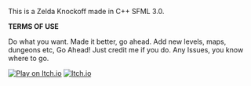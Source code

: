 This is a Zelda Knockoff made in C++ SFML 3.0.

**TERMS OF USE**

Do what you want. Made it better, go ahead. Add new levels, maps, dungeons etc, Go Ahead!
Just credit me if you do.
Any Issues, you know where to go.

[![Play on Itch.io](https://img.itch.zone/aW1nLzIwMTkyNzgxLnBuZw==/347x500/ZyBzIh.png)](https://oguhs-cookies.itch.io/zelda-knockoff)
[![Itch.io](https://img.shields.io/badge/Play%20on-Itch.io-red?style=for-the-badge&logo=itch.io)](https://oguhs-cookies.itch.io/zelda-knockoff)

